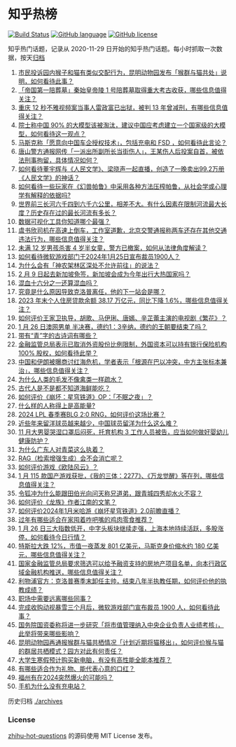 # 知乎热榜
[![Build Status](https://github.com/ToWeLong/zhihu-hot-questions/workflows/CI/badge.svg)](https://github.com/ToWeLong/zhihu-hot-questions/actions)
[![GitHub language](https://img.shields.io/badge/language-golang-orange.svg)](https://golang.org/)
[![GitHub license](https://img.shields.io/github/license/ToWeLong/zhihu-hot-questions)](https://github.com/ToWeLong/zhihu-hot-questions/blob/main/LICENSE)

知乎热门话题，记录从 2020-11-29 日开始的知乎热门话题。每小时抓取一次数据，按天[归档](./archives)

<!-- BEGIN -->

1. [市民投诉园内猴子和猫有类似交配行为，昆明动物园发布「猴群与猫共处」说明，如何看待此事？](https://www.zhihu.com/question/640195036)
1. [「帝国第一陪葬墓」秦始皇帝陵 1 号陪葬墓取得重大考古收获，哪些信息值得关注？](https://www.zhihu.com/question/641300948)
1. [重庆 12 秒不雅视频案当事人雷政富已出狱，被判 13 年曾减刑，有哪些信息值得关注？](https://www.zhihu.com/question/641317712)
1. [院士称中国 90% 的大模型该被淘汰，建议中国应考虑建立一个国家级的大模型，如何看待这一观点？](https://www.zhihu.com/question/641349913)
1. [马斯克称「愿意向中国车企授权技术」，包括充电和 FSD ，如何看待此言论？](https://www.zhihu.com/question/641298554)
1. [唐山警方通报网传「一派出所副所长当街伤人」，王某伤人后投案自首，被依法刑事拘留，具体情况如何？](https://www.zhihu.com/question/641373342)
1. [如何看待董宇辉与《人民文学》、梁晓声一起直播，创造了一晚卖出99.2万册《人民文学》的神话？](https://www.zhihu.com/question/641026862)
1. [如何看待一些玩家在《幻兽帕鲁》中采用各种方法压榨帕鲁，从社会学或心理学有解释的依据吗?](https://www.zhihu.com/question/640781669)
1. [世界前三长河六千四到六千六公里，相差不大。有什么因素在限制河流最大长度？历史存在过的最长河流有多长？](https://www.zhihu.com/question/573332264)
1. [数据可视化工具你知道哪个最强？](https://www.zhihu.com/question/513003329)
1. [虞书欣司机在高速上倒车，工作室道歉，北京交警通报称两车还存在其他交通违法行为，哪些信息值得关注？](https://www.zhihu.com/question/641345962)
1. [未满 12 岁男孩杀害 4 岁半女童，警方已撤案，如何从法律角度解读？](https://www.zhihu.com/question/641402351)
1. [如何看待微软游戏部门于2024年1月25日宣布裁员1900人？](https://www.zhihu.com/question/641251270)
1. [为什么会有「神农架林区深处不允许前往」的说法？](https://www.zhihu.com/question/641121952)
1. [2 月 9 日起去新加坡免签，新加坡会成为今年出行大热国家吗？](https://www.zhihu.com/question/641158000)
1. [混血十六分之一还算混血吗？](https://www.zhihu.com/question/383882788)
1. [究竟是什么原因导致克洛普离任，他的下一站会是哪？](https://www.zhihu.com/question/641373187)
1. [2023 年末个人住房贷款余额 38.17 万亿元，同比下降 1.6%，哪些信息值得关注？](https://www.zhihu.com/question/641392306)
1. [如何评价王家卫执导，胡歌、马伊琍、唐嫣、辛芷蕾主演的电视剧《繁花》？](https://www.zhihu.com/question/636908871)
1. [1 月 26 日澳网男单 半决赛，德约1：3辛纳，德约的王朝要结束了吗？](https://www.zhihu.com/question/641345942)
1. [带有“青”字的古诗词有哪些？](https://www.zhihu.com/question/641166497)
1. [金融监管总局表示已取消外资股份比例限制，外国资本可以持有银行保险机构 100% 股权，如何看待此举？](https://www.zhihu.com/question/641296773)
1. [中国和伊朗被曝商讨红海危机，学者表示「根源在巴以冲突，中方主张标本兼治」，哪些信息值得关注？](https://www.zhihu.com/question/641330817)
1. [为什么人类的毛发不像禽类一样疏水？](https://www.zhihu.com/question/624387402)
1. [古代人是不是都不知道海鲜能吃？](https://www.zhihu.com/question/457139417)
1. [如何评价《崩坏：星穹铁道》OP：「不眠之夜」？](https://www.zhihu.com/question/641392722)
1. [什么样的人称得上是高能量?](https://www.zhihu.com/question/535994950)
1. [2024 LPL 春季赛BLG 2:0 RNG，如何评价这场比赛？](https://www.zhihu.com/question/641375668)
1. [近些年来留洋球员越来越少，中国球员留洋为什么这么难？](https://www.zhihu.com/question/641155261)
1. [11 月大男婴哭湿口罩后闷死，托育机构 3 工作人员被告，应当如何做好婴幼儿健康防护？](https://www.zhihu.com/question/641296256)
1. [为什么广东人对青菜这么执着？](https://www.zhihu.com/question/640675975)
1. [RAG（检索增强生成）会不会消亡呢？](https://www.zhihu.com/question/637421964)
1. [如何评价游戏《欧陆风云》？](https://www.zhihu.com/question/303284553)
1. [1 月 115 款国产游戏获批，《我的三体：2277》、《万龙觉醒》等在列，哪些信息值得关注？](https://www.zhihu.com/question/641289682)
1. [令狐冲为什么能跟田伯光向问天称兄道弟，跟青城四秀却水火不容？](https://www.zhihu.com/question/574673764)
1. [如何评价《龙族》作者江南的文笔？](https://www.zhihu.com/question/554717342)
1. [如何评价2024年1月米哈游《崩坏星穹铁道》2.0前瞻直播？](https://www.zhihu.com/question/641293766)
1. [过年有哪些适合在家囤着咋吧嘴的鸡肉零食推荐？](https://www.zhihu.com/question/637189291)
1. [1 月 26 日三大指数低开，中字头板块继续走强，上海本地持续活跃，多股涨停，如何看待今日行情？](https://www.zhihu.com/question/641294979)
1. [特斯拉大跌 12%，市值一夜蒸发 801 亿美元，马斯克身价缩水约 180 亿美元，哪些信息值得关注？](https://www.zhihu.com/question/641289677)
1. [国家金融监管总局要求筛选可以给予融资支持的房地产项目名单，向本行政区域金融机构推送，哪些信息值得关注？](https://www.zhihu.com/question/641370328)
1. [利物浦官方：克洛普赛季末卸任主帅，结束八年半执教任期，如何评价他的执教成绩？](https://www.zhihu.com/question/641373052)
1. [职场中需要远离哪些同事？](https://www.zhihu.com/question/640263958)
1. [完成收购动视暴雪三个月后，微软游戏部门宣布裁员 1900 人，如何看待此事？](https://www.zhihu.com/question/641289711)
1. [国务院国资委称将进一步研究「将市值管理纳入中央企业负责人业绩考核」，此举将带来哪些影响？](https://www.zhihu.com/question/640940155)
1. [昆明动物园再通报猴群与猫共栖情况「计划近期将猫移出」，如何评价猴与猫的群居共栖模式？园方对此有何责任？](https://www.zhihu.com/question/641357099)
1. [大学生寒假预计购买新电脑，有没有高性能全能本推荐？](https://www.zhihu.com/question/640810366)
1. [有哪些适合作为礼物、能代表心意的口红？](https://www.zhihu.com/question/636873494)
1. [福州有在2024突然爆火的可能吗？](https://www.zhihu.com/question/637863368)
1. [手机为什么没有充电站？](https://www.zhihu.com/question/639055570)

<!-- END -->

历史归档 [./archives](./archives)


### License
[zhihu-hot-questions](https://github.com/towelong/zhihu-hot-questions) 的源码使用 MIT License 发布。